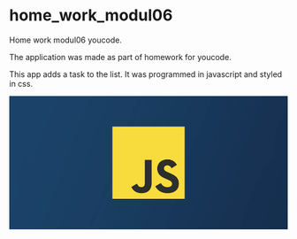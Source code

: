 # home_work_modul06
Home work modul06 youcode.


The application was made as part of homework for youcode.

This app adds a task to the list. It was programmed in javascript and styled in css.

![](https://github.com/LukaszKonrad/home_work_modul06/blob/main/js_image.png?raw=true)


